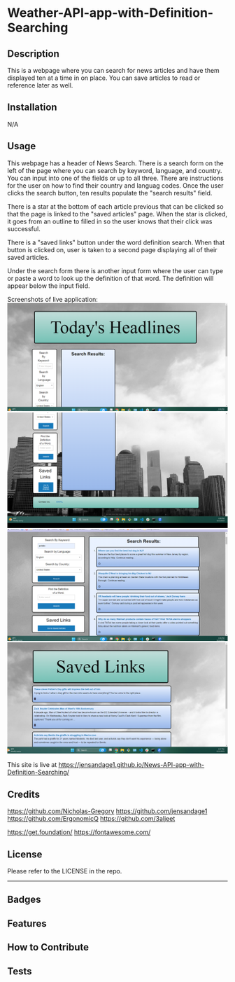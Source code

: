# Weather-API-app-with-Definition-Searching


## Description 

This is a webpage where you can search for news articles and have them displayed ten at a time in on place. You can save articles to read or reference later as well. 

## Installation

N/A

## Usage

This webpage has a header of News Search. There is a search form on the left of the page where you can search by keyword, language, and country. You can input into one of the fields or up to all three. There are instructions for the user on how to find their country and languag codes. Once the user clicks the search button, ten results populate the "search results" field. 

There is a star at the bottom of each article previous that can be clicked so that the page is linked to the "saved articles" page. When the star is clicked, it goes from an outline to filled in so the user knows that their click was successful. 

There is a "saved links" button under the word definition search. When that button is clicked on, user is taken to a second page displaying all of their saved articles. 

Under the search form there is another input form where the user can type or paste a word to look up the definition of that word. The definition will appear below the input field. 

Screenshots of live application: 
![Screenshot of news app showing top of the page before user input](news-app-2.png)
![Screenshot of news app showing the bottom of the page before user input. ](news-app-1.png)
![screenshot of news app showing what it looks like with user input. Displaying search results. ](news-app-3.png)
![Screenshot of the news app on the saved links page. ](news-app-4.png)



This site is live at https://jensandage1.github.io/News-API-app-with-Definition-Searching/

## Credits

https://github.com/Nicholas-Gregory
https://github.com/jensandage1
https://github.com/ErgonomicQ
https://github.com/3aljeet

https://get.foundation/
https://fontawesome.com/



## License

Please refer to the LICENSE in the repo.

---


## Badges



## Features



## How to Contribute



## Tests

